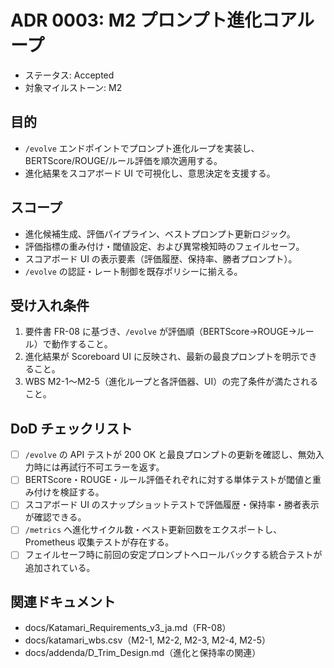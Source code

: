 # ADR 0003: M2 プロンプト進化コアループ

- ステータス: Accepted
- 対象マイルストーン: M2

## 目的
- `/evolve` エンドポイントでプロンプト進化ループを実装し、BERTScore/ROUGE/ルール評価を順次適用する。
- 進化結果をスコアボード UI で可視化し、意思決定を支援する。

## スコープ
- 進化候補生成、評価パイプライン、ベストプロンプト更新ロジック。
- 評価指標の重み付け・閾値設定、および異常検知時のフェイルセーフ。
- スコアボード UI の表示要素（評価履歴、保持率、勝者プロンプト）。
- `/evolve` の認証・レート制御を既存ポリシーに揃える。

## 受け入れ条件
1. 要件書 FR-08 に基づき、`/evolve` が評価順（BERTScore→ROUGE→ルール）で動作すること。
2. 進化結果が Scoreboard UI に反映され、最新の最良プロンプトを明示できること。
3. WBS M2-1〜M2-5（進化ループと各評価器、UI）の完了条件が満たされること。

## DoD チェックリスト
- [ ] `/evolve` の API テストが 200 OK と最良プロンプトの更新を確認し、無効入力時には再試行不可エラーを返す。
- [ ] BERTScore・ROUGE・ルール評価それぞれに対する単体テストが閾値と重み付けを検証する。
- [ ] スコアボード UI のスナップショットテストで評価履歴・保持率・勝者表示が確認できる。
- [ ] `/metrics` へ進化サイクル数・ベスト更新回数をエクスポートし、Prometheus 収集テストが存在する。
- [ ] フェイルセーフ時に前回の安定プロンプトへロールバックする統合テストが追加されている。

## 関連ドキュメント
- docs/Katamari_Requirements_v3_ja.md（FR-08）
- docs/katamari_wbs.csv（M2-1, M2-2, M2-3, M2-4, M2-5）
- docs/addenda/D_Trim_Design.md（進化と保持率の関連）
